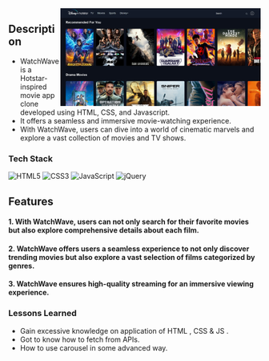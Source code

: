 <img align="right" alt="Coding" width="400" src="https://github.com/Amber-Mishra-2003/Web-Devlopment-Projects/blob/main/2.%20WatchWave%20Movie%20App%20-%20%20Hotstar%20Clone/Project.png">


## Description 

- WatchWave is a Hotstar-inspired movie app clone developed using HTML, CSS, and Javascript.
- It offers a seamless and immersive movie-watching experience.
- With WatchWave, users can dive into a world of cinematic marvels and explore a vast collection of movies and TV shows.

### Tech Stack


![HTML5](https://img.shields.io/badge/html5-%23E34F26.svg?style=for-the-badge&logo=html5&logoColor=white)
![CSS3](https://img.shields.io/badge/css3-%231572B6.svg?style=for-the-badge&logo=css3&logoColor=white)
![JavaScript](https://img.shields.io/badge/javascript-%23323330.svg?style=for-the-badge&logo=javascript&logoColor=%23F7DF1E)
![jQuery](https://img.shields.io/badge/jquery-%230769AD.svg?style=for-the-badge&logo=jquery&logoColor=white)

## Features 

#### 1. With WatchWave, users can not only search for their favorite movies but also explore comprehensive details about each film.
  
#### 2. WatchWave offers users a seamless experience to not only discover trending movies but also explore a vast selection of films categorized by genres.
  
#### 3. WatchWave ensures high-quality streaming for an immersive viewing experience.



### Lessons Learned

- Gain excessive knowledge on application of HTML , CSS & JS .
- Got to know how to fetch from APIs.
- How to use carousel in some advanced way.
